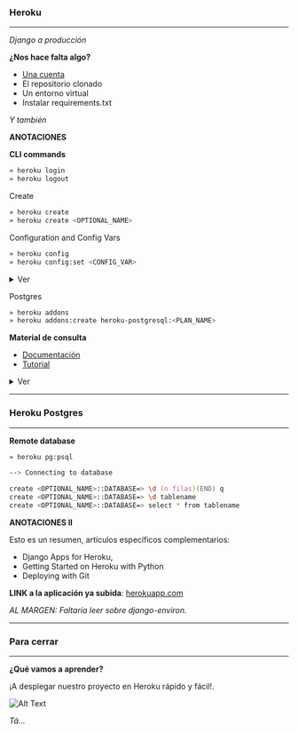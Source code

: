 ### Heroku
---
*Django a producción*

**¿Nos hace falta algo?**
- [Una cuenta](https://signup.heroku.com/login)
- El repositorio clonado
- Un entorno virtual
- Instalar requirements.txt

*Y también*

**ANOTACIONES**

**CLI commands**

```zsh
» heroku login
» heroku logout
```

Create

```zsh
» heroku create 
» heroku create <OPTIONAL_NAME>
```
Configuration and Config Vars

```zsh
» heroku config 
» heroku config:set <CONFIG_VAR>
```

<details>
<summary markdown="span">Ver</summary>

Por ejemplo

» heroku config:set DJANGO_SETTINGS_MODULE=settings.heroku

</details>

Postgres

```zsh
» heroku addons
» heroku addons:create heroku-postgresql:<PLAN_NAME>
```

**Material de consulta**

- [Documentación](https://devcenter.heroku.com/categories/reference)
- [Tutorial](https://www.youtube.com/watch?v=f6PVDxCB08A)

<details>
<summary markdown="span">Ver</summary>

*Uma pequena surpresa Ta-rán! Beleza...*

</details>

---
### Heroku Postgres
---

**Remote database**

```zsh
» heroku pg:psql
```

```zsh
--> Connecting to database

create <OPTIONAL_NAME>::DATABASE=> \d (n filas)(END) q
create <OPTIONAL_NAME>::DATABASE=> \d tablename
create <OPTIONAL_NAME>::DATABASE=> select * from tablename
```

**ANOTACIONES II**

Esto es un resumen, artículos específicos complementarios:

- Django Apps for Heroku, 
- Getting Started on Heroku with Python
- Deploying with Git

**LINK a la aplicación ya subida**: <a href="https://bigbox-production.herokuapp.com">herokuapp.com</a>

*AL MARGEN: Faltaría leer sobre django-environ.*

---
### Para cerrar
---

**¿Qué vamos a aprender?**

¡A desplegar nuestro proyecto en Heroku rápido y fácil!.

![Alt Text](https://i.imgur.com/dmet3rO.gif)

*Tá...*
